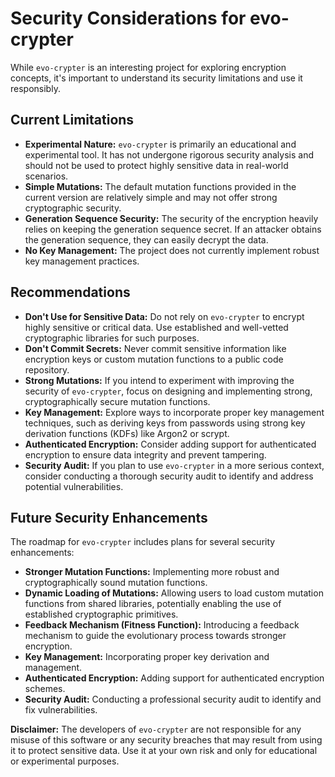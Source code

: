 # Security Considerations for evo-crypter

While `evo-crypter` is an interesting project for exploring encryption concepts, it's important to understand its security limitations and use it responsibly.

## Current Limitations

*   **Experimental Nature:** `evo-crypter` is primarily an educational and experimental tool. It has not undergone rigorous security analysis and should not be used to protect highly sensitive data in real-world scenarios.
*   **Simple Mutations:** The default mutation functions provided in the current version are relatively simple and may not offer strong cryptographic security.
*   **Generation Sequence Security:** The security of the encryption heavily relies on keeping the generation sequence secret. If an attacker obtains the generation sequence, they can easily decrypt the data.
*   **No Key Management:** The project does not currently implement robust key management practices.

## Recommendations

*   **Don't Use for Sensitive Data:** Do not rely on `evo-crypter` to encrypt highly sensitive or critical data. Use established and well-vetted cryptographic libraries for such purposes.
*   **Don't Commit Secrets:** Never commit sensitive information like encryption keys or custom mutation functions to a public code repository.
*   **Strong Mutations:** If you intend to experiment with improving the security of `evo-crypter`, focus on designing and implementing strong, cryptographically secure mutation functions.
*   **Key Management:** Explore ways to incorporate proper key management techniques, such as deriving keys from passwords using strong key derivation functions (KDFs) like Argon2 or scrypt.
*   **Authenticated Encryption:** Consider adding support for authenticated encryption to ensure data integrity and prevent tampering.
*   **Security Audit:** If you plan to use `evo-crypter` in a more serious context, consider conducting a thorough security audit to identify and address potential vulnerabilities.

## Future Security Enhancements

The roadmap for `evo-crypter` includes plans for several security enhancements:

*   **Stronger Mutation Functions:** Implementing more robust and cryptographically sound mutation functions.
*   **Dynamic Loading of Mutations:** Allowing users to load custom mutation functions from shared libraries, potentially enabling the use of established cryptographic primitives.
*   **Feedback Mechanism (Fitness Function):** Introducing a feedback mechanism to guide the evolutionary process towards stronger encryption.
*   **Key Management:** Incorporating proper key derivation and management.
*   **Authenticated Encryption:** Adding support for authenticated encryption schemes.
*   **Security Audit:** Conducting a professional security audit to identify and fix vulnerabilities.

**Disclaimer:** The developers of `evo-crypter` are not responsible for any misuse of this software or any security breaches that may result from using it to protect sensitive data. Use it at your own risk and only for educational or experimental purposes.
